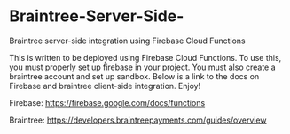 # Braintree-Server-Side-
Braintree server-side integration using Firebase Cloud Functions

This is written to be deployed using Firebase Cloud Functions. To use this, you must properly set up firebase in your project. You must also create a braintree account and set up sandbox. Below is a link to the docs on Firebase and braintree client-side integration. Enjoy!

Firebase: https://firebase.google.com/docs/functions

Braintree: https://developers.braintreepayments.com/guides/overview
